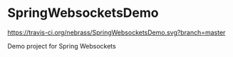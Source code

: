 # SpringWebsocketsDemo
https://travis-ci.org/nebrass/SpringWebsocketsDemo.svg?branch=master

Demo project for Spring Websockets
